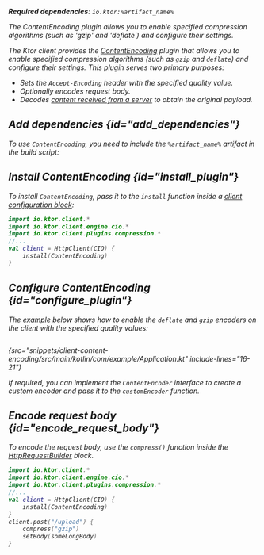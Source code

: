 [//]: # (title: Content encoding)

<var name="artifact_name" value="ktor-client-encoding"/>

<tldr>
<p>
<b>Required dependencies</b>: <code>io.ktor:%artifact_name%</code>
</p>
<var name="example_name" value="client-content-encoding"/>
<include from="lib.topic" element-id="download_example"/>
</tldr>

<link-summary>
The ContentEncoding plugin allows you to enable specified compression algorithms (such as 'gzip' and 'deflate') and configure their settings.
</link-summary>

The Ktor client provides
the [ContentEncoding](https://api.ktor.io/ktor-client/ktor-client-plugins/ktor-client-encoding/io.ktor.client.plugins.compression/-content-encoding)
plugin that allows you to enable specified compression algorithms (such as `gzip` and `deflate`) and configure their
settings. This plugin serves two primary purposes:

* Sets the `Accept-Encoding` header with the specified quality value.
* Optionally encodes request body.
* Decodes [content received from a server](response.md#body) to obtain the original payload.

## Add dependencies {id="add_dependencies"}

To use `ContentEncoding`, you need to include the `%artifact_name%` artifact in the build script:

<include from="lib.topic" element-id="add_ktor_artifact"/>
<include from="lib.topic" element-id="add_ktor_client_artifact_tip"/>

## Install ContentEncoding {id="install_plugin"}

To install `ContentEncoding`, pass it to the `install` function inside
a [client configuration block](create-client.md#configure-client):

```kotlin
import io.ktor.client.*
import io.ktor.client.engine.cio.*
import io.ktor.client.plugins.compression.*
//...
val client = HttpClient(CIO) {
    install(ContentEncoding)
}
```

## Configure ContentEncoding {id="configure_plugin"}

The [example](https://github.com/ktorio/ktor-documentation/tree/%ktor_version%/codeSnippets/snippets/client-content-encoding)
below shows how to enable the `deflate` and `gzip` encoders on the client with the specified quality values:

```kotlin
```

{src="snippets/client-content-encoding/src/main/kotlin/com/example/Application.kt" include-lines="16-21"}

If required, you can implement the `ContentEncoder` interface to create a custom encoder and pass it to
the `customEncoder` function.

## Encode request body {id="encode_request_body"}

To encode the request body, use the `compress()` function
inside
the [HttpRequestBuilder](https://api.ktor.io/ktor-client/ktor-client-core/io.ktor.client.request/-http-request-builder/index.html)
block.

```kotlin
import io.ktor.client.*
import io.ktor.client.engine.cio.*
import io.ktor.client.plugins.compression.*
//...
val client = HttpClient(CIO) {
    install(ContentEncoding)
}
client.post("/upload") {
    compress("gzip")
    setBody(someLongBody)
}
```
